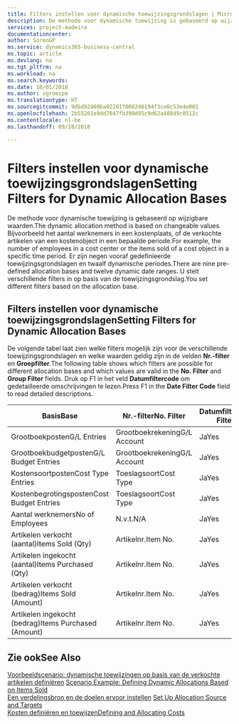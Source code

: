 ```yaml
---
title: Filters instellen voor dynamische toewijzingsgrondslagen | Microsoft Docs
description: De methode voor dynamische toewijzing is gebaseerd op wijzigbare waarden. Bijvoorbeeld het aantal werknemers in een kostenplaats, of de verkochte artikelen van een kostenobject in een bepaalde periode. Er zijn negen vooraf gedefinieerde toewijzingsgrondslagen en twaalf dynamische periodes. U stelt verschillende filters in op basis van de toewijzingsgrondslag.
services: project-madeira
documentationcenter: 
author: SorenGP
ms.service: dynamics365-business-central
ms.topic: article
ms.devlang: na
ms.tgt_pltfrm: na
ms.workload: na
ms.search.keywords: 
ms.date: 10/01/2018
ms.author: sgroespe
ms.translationtype: HT
ms.sourcegitcommit: 9dbd92409ba02281f008246194f3ce0c53e4e001
ms.openlocfilehash: 2b55201e9dd7847fb390d95c9d62a488d9c0512c
ms.contentlocale: nl-be
ms.lasthandoff: 09/28/2018

---
```

# <a name="setting-filters-for-dynamic-allocation-bases"></a><span data-ttu-id="a92b7-106">Filters instellen voor dynamische toewijzingsgrondslagen</span><span class="sxs-lookup"><span data-stu-id="a92b7-106">Setting Filters for Dynamic Allocation Bases</span></span>
<span data-ttu-id="a92b7-107">De methode voor dynamische toewijzing is gebaseerd op wijzigbare waarden.</span><span class="sxs-lookup"><span data-stu-id="a92b7-107">The dynamic allocation method is based on changeable values.</span></span> <span data-ttu-id="a92b7-108">Bijvoorbeeld het aantal werknemers in een kostenplaats, of de verkochte artikelen van een kostenobject in een bepaalde periode.</span><span class="sxs-lookup"><span data-stu-id="a92b7-108">For example, the number of employees in a cost center or the items sold of a cost object in a specific time period.</span></span> <span data-ttu-id="a92b7-109">Er zijn negen vooraf gedefinieerde toewijzingsgrondslagen en twaalf dynamische periodes.</span><span class="sxs-lookup"><span data-stu-id="a92b7-109">There are nine pre-defined allocation bases and twelve dynamic date ranges.</span></span> <span data-ttu-id="a92b7-110">U stelt verschillende filters in op basis van de toewijzingsgrondslag.</span><span class="sxs-lookup"><span data-stu-id="a92b7-110">You set different filters based on the allocation base.</span></span>  

## <a name="setting-filters-for-dynamic-allocation-bases"></a><span data-ttu-id="a92b7-111">Filters instellen voor dynamische toewijzingsgrondslagen</span><span class="sxs-lookup"><span data-stu-id="a92b7-111">Setting Filters for Dynamic Allocation Bases</span></span>  
 <span data-ttu-id="a92b7-112">De volgende tabel laat zien welke filters mogelijk zijn voor de verschillende toewijzingsgrondslagen en welke waarden geldig zijn in de velden **Nr.-filter** en **Groepfilter**.</span><span class="sxs-lookup"><span data-stu-id="a92b7-112">The following table shows which filters are possible for different allocation bases and which values are valid in the **No. Filter** and **Group Filter** fields.</span></span> <span data-ttu-id="a92b7-113">Druk op F1 in het veld **Datumfiltercode** om gedetailleerde omschrijvingen te lezen.</span><span class="sxs-lookup"><span data-stu-id="a92b7-113">Press F1 in the **Date Filter Code** field to read detailed descriptions.</span></span>  

|<span data-ttu-id="a92b7-114">**Basis**</span><span class="sxs-lookup"><span data-stu-id="a92b7-114">**Base**</span></span>|<span data-ttu-id="a92b7-115">**Nr.-filter**</span><span class="sxs-lookup"><span data-stu-id="a92b7-115">**No. Filter**</span></span>|<span data-ttu-id="a92b7-116">**Datumfiltercode**</span><span class="sxs-lookup"><span data-stu-id="a92b7-116">**Date Filter Code**</span></span>|<span data-ttu-id="a92b7-117">**Kostenplaatsfilter**</span><span class="sxs-lookup"><span data-stu-id="a92b7-117">**Cost Center Filter**</span></span>|<span data-ttu-id="a92b7-118">**Kostenobjectfilter**</span><span class="sxs-lookup"><span data-stu-id="a92b7-118">**Cost Object Filter**</span></span>|<span data-ttu-id="a92b7-119">**Groepfilter**</span><span class="sxs-lookup"><span data-stu-id="a92b7-119">**Group Filter**</span></span>|  
|--------------|----------------------------------------|----------------------------------------------|------------------------------------------------|------------------------------------------------|------------------------------------------|  
|<span data-ttu-id="a92b7-120">Grootboekposten</span><span class="sxs-lookup"><span data-stu-id="a92b7-120">G/L Entries</span></span>|<span data-ttu-id="a92b7-121">Grootboekrekening</span><span class="sxs-lookup"><span data-stu-id="a92b7-121">G/L Account</span></span>|<span data-ttu-id="a92b7-122">Ja</span><span class="sxs-lookup"><span data-stu-id="a92b7-122">Yes</span></span>|<span data-ttu-id="a92b7-123">Ja</span><span class="sxs-lookup"><span data-stu-id="a92b7-123">Yes</span></span>|<span data-ttu-id="a92b7-124">Ja</span><span class="sxs-lookup"><span data-stu-id="a92b7-124">Yes</span></span>|<span data-ttu-id="a92b7-125">N.v.t.</span><span class="sxs-lookup"><span data-stu-id="a92b7-125">N/A</span></span>|  
|<span data-ttu-id="a92b7-126">Grootboekbudgetposten</span><span class="sxs-lookup"><span data-stu-id="a92b7-126">G/L Budget Entries</span></span>|<span data-ttu-id="a92b7-127">Grootboekrekening</span><span class="sxs-lookup"><span data-stu-id="a92b7-127">G/L Account</span></span>|<span data-ttu-id="a92b7-128">Ja</span><span class="sxs-lookup"><span data-stu-id="a92b7-128">Yes</span></span>|<span data-ttu-id="a92b7-129">Ja</span><span class="sxs-lookup"><span data-stu-id="a92b7-129">Yes</span></span>|<span data-ttu-id="a92b7-130">Ja</span><span class="sxs-lookup"><span data-stu-id="a92b7-130">Yes</span></span>|<span data-ttu-id="a92b7-131">Budgetnaam</span><span class="sxs-lookup"><span data-stu-id="a92b7-131">G/L Budget Name</span></span>|  
|<span data-ttu-id="a92b7-132">Kostensoortposten</span><span class="sxs-lookup"><span data-stu-id="a92b7-132">Cost Type Entries</span></span>|<span data-ttu-id="a92b7-133">Toeslagsoort</span><span class="sxs-lookup"><span data-stu-id="a92b7-133">Cost Type</span></span>|<span data-ttu-id="a92b7-134">Ja</span><span class="sxs-lookup"><span data-stu-id="a92b7-134">Yes</span></span>|<span data-ttu-id="a92b7-135">Ja</span><span class="sxs-lookup"><span data-stu-id="a92b7-135">Yes</span></span>|<span data-ttu-id="a92b7-136">Ja</span><span class="sxs-lookup"><span data-stu-id="a92b7-136">Yes</span></span>|<span data-ttu-id="a92b7-137">N.v.t.</span><span class="sxs-lookup"><span data-stu-id="a92b7-137">N/A</span></span>|  
|<span data-ttu-id="a92b7-138">Kostenbegrotingsposten</span><span class="sxs-lookup"><span data-stu-id="a92b7-138">Cost Budget Entries</span></span>|<span data-ttu-id="a92b7-139">Toeslagsoort</span><span class="sxs-lookup"><span data-stu-id="a92b7-139">Cost Type</span></span>|<span data-ttu-id="a92b7-140">Ja</span><span class="sxs-lookup"><span data-stu-id="a92b7-140">Yes</span></span>|<span data-ttu-id="a92b7-141">Ja</span><span class="sxs-lookup"><span data-stu-id="a92b7-141">Yes</span></span>|<span data-ttu-id="a92b7-142">Ja</span><span class="sxs-lookup"><span data-stu-id="a92b7-142">Yes</span></span>|<span data-ttu-id="a92b7-143">Budget</span><span class="sxs-lookup"><span data-stu-id="a92b7-143">Budget Name</span></span>|  
|<span data-ttu-id="a92b7-144">Aantal werknemers</span><span class="sxs-lookup"><span data-stu-id="a92b7-144">No of Employees</span></span>|<span data-ttu-id="a92b7-145">N.v.t.</span><span class="sxs-lookup"><span data-stu-id="a92b7-145">N/A</span></span>|<span data-ttu-id="a92b7-146">Ja</span><span class="sxs-lookup"><span data-stu-id="a92b7-146">Yes</span></span>|<span data-ttu-id="a92b7-147">Ja</span><span class="sxs-lookup"><span data-stu-id="a92b7-147">Yes</span></span>|<span data-ttu-id="a92b7-148">Ja</span><span class="sxs-lookup"><span data-stu-id="a92b7-148">Yes</span></span>|<span data-ttu-id="a92b7-149">N.v.t.</span><span class="sxs-lookup"><span data-stu-id="a92b7-149">N/A</span></span>|  
|<span data-ttu-id="a92b7-150">Artikelen verkocht (aantal)</span><span class="sxs-lookup"><span data-stu-id="a92b7-150">Items Sold (Qty)</span></span>|<span data-ttu-id="a92b7-151">Artikelnr.</span><span class="sxs-lookup"><span data-stu-id="a92b7-151">Item No.</span></span>|<span data-ttu-id="a92b7-152">Ja</span><span class="sxs-lookup"><span data-stu-id="a92b7-152">Yes</span></span>|<span data-ttu-id="a92b7-153">Ja</span><span class="sxs-lookup"><span data-stu-id="a92b7-153">Yes</span></span>|<span data-ttu-id="a92b7-154">Ja</span><span class="sxs-lookup"><span data-stu-id="a92b7-154">Yes</span></span>|<span data-ttu-id="a92b7-155">Voorraadboekingsgroep</span><span class="sxs-lookup"><span data-stu-id="a92b7-155">Inventory Posting Group</span></span>|  
|<span data-ttu-id="a92b7-156">Artikelen ingekocht (aantal)</span><span class="sxs-lookup"><span data-stu-id="a92b7-156">Items Purchased (Qty)</span></span>|<span data-ttu-id="a92b7-157">Artikelnr.</span><span class="sxs-lookup"><span data-stu-id="a92b7-157">Item No.</span></span>|<span data-ttu-id="a92b7-158">Ja</span><span class="sxs-lookup"><span data-stu-id="a92b7-158">Yes</span></span>|<span data-ttu-id="a92b7-159">Ja</span><span class="sxs-lookup"><span data-stu-id="a92b7-159">Yes</span></span>|<span data-ttu-id="a92b7-160">Ja</span><span class="sxs-lookup"><span data-stu-id="a92b7-160">Yes</span></span>|<span data-ttu-id="a92b7-161">Voorraadboekingsgroep</span><span class="sxs-lookup"><span data-stu-id="a92b7-161">Inventory Posting Group</span></span>|  
|<span data-ttu-id="a92b7-162">Artikelen verkocht (bedrag)</span><span class="sxs-lookup"><span data-stu-id="a92b7-162">Items Sold (Amount)</span></span>|<span data-ttu-id="a92b7-163">Artikelnr.</span><span class="sxs-lookup"><span data-stu-id="a92b7-163">Item No.</span></span>|<span data-ttu-id="a92b7-164">Ja</span><span class="sxs-lookup"><span data-stu-id="a92b7-164">Yes</span></span>|<span data-ttu-id="a92b7-165">Ja</span><span class="sxs-lookup"><span data-stu-id="a92b7-165">Yes</span></span>|<span data-ttu-id="a92b7-166">Ja</span><span class="sxs-lookup"><span data-stu-id="a92b7-166">Yes</span></span>|<span data-ttu-id="a92b7-167">Voorraadboekingsgroep</span><span class="sxs-lookup"><span data-stu-id="a92b7-167">Inventory Posting Group</span></span>|  
|<span data-ttu-id="a92b7-168">Artikelen ingekocht (bedrag)</span><span class="sxs-lookup"><span data-stu-id="a92b7-168">Items Purchased (Amount)</span></span>|<span data-ttu-id="a92b7-169">Artikelnr.</span><span class="sxs-lookup"><span data-stu-id="a92b7-169">Item No.</span></span>|<span data-ttu-id="a92b7-170">Ja</span><span class="sxs-lookup"><span data-stu-id="a92b7-170">Yes</span></span>|<span data-ttu-id="a92b7-171">Ja</span><span class="sxs-lookup"><span data-stu-id="a92b7-171">Yes</span></span>|<span data-ttu-id="a92b7-172">Ja</span><span class="sxs-lookup"><span data-stu-id="a92b7-172">Yes</span></span>|<span data-ttu-id="a92b7-173">Voorraadboekingsgroep</span><span class="sxs-lookup"><span data-stu-id="a92b7-173">Inventory Posting Group</span></span>|  

## <a name="see-also"></a><span data-ttu-id="a92b7-174">Zie ook</span><span class="sxs-lookup"><span data-stu-id="a92b7-174">See Also</span></span>  
 <span data-ttu-id="a92b7-175">[Voorbeeldscenario: dynamische toewijzingen op basis van de verkochte artikelen definiëren](finance-scenario-example-defining-dynamic-allocations-based-on-items-sold.md) </span><span class="sxs-lookup"><span data-stu-id="a92b7-175">[Scenario Example: Defining Dynamic Allocations Based on Items Sold](finance-scenario-example-defining-dynamic-allocations-based-on-items-sold.md) </span></span>  
 <span data-ttu-id="a92b7-176">[Een verdelingsbron en de doelen ervoor instellen](finance-how-to-set-up-allocation-source-and-targets.md) </span><span class="sxs-lookup"><span data-stu-id="a92b7-176">[Set Up Allocation Source and Targets](finance-how-to-set-up-allocation-source-and-targets.md) </span></span>  
 [<span data-ttu-id="a92b7-177">Kosten definiëren en toewijzen</span><span class="sxs-lookup"><span data-stu-id="a92b7-177">Defining and Allocating Costs</span></span>](finance-define-and-allocate-costs.md)

